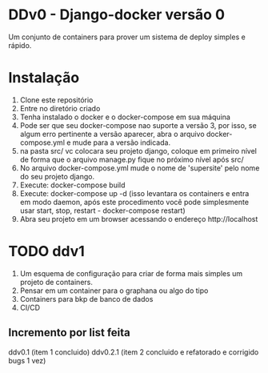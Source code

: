 # DDv0 - Django-docker versão 0
Um conjunto de containers para prover um sistema de deploy simples e rápido.

# Instalação

1. Clone este repositório
2. Entre no diretório criado
3. Tenha instalado o docker e o docker-compose em sua máquina
4. Pode ser que seu docker-compose nao suporte a versão 3, por isso, se algum erro pertinente a versão aparecer, abra o arquivo docker-compose.yml e mude para a versão indicada.
5. na pasta src/ vc colocara seu projeto django, coloque em primeiro nível de forma que o arquivo manage.py fique no próximo nível após src/
6. No arquivo docker-compose.yml mude o nome de 'supersite' pelo nome do seu projeto django.
7. Execute: docker-compose build
8. Execute: docker-compose up -d (isso levantara os containers e entra em modo daemon, após este procedimento você pode simplesmente usar start, stop, restart - docker-compose restart)
9. Abra seu projeto em um browser acessando o endereço http://localhost

# TODO ddv1

1. Um esquema de configuração para criar de forma mais simples um projeto de containers.
2. Pensar em um container para o graphana ou algo do tipo
3. Containers para bkp de banco de dados
4. CI/CD

## Incremento por list feita

   ddv0.1 (item 1 concluido)
   ddv0.2.1 (item 2 concluido e refatorado e corrigido bugs 1 vez)
